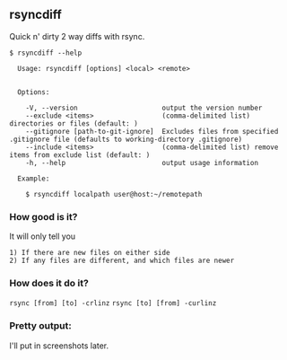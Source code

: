 ## rsyncdiff

Quick n' dirty 2 way diffs with rsync.

`$ rsyncdiff --help`

```
  Usage: rsyncdiff [options] <local> <remote>


  Options:

    -V, --version                     output the version number
    --exclude <items>                 (comma-delimited list) directories or files (default: )
    --gitignore [path-to-git-ignore]  Excludes files from specified .gitignore file (defaults to working-directory .gitignore)
    --include <items>                 (comma-delimited list) remove items from exclude list (default: )
    -h, --help                        output usage information

  Example:

    $ rsyncdiff localpath user@host:~/remotepath
```

### How good is it?

It will only tell you

	1) If there are new files on either side
	2) If any files are different, and which files are newer

### How does it do it?

`rsync [from] [to] -crlinz`
`rsync [to] [from] -curlinz` 

### Pretty output:

I'll put in screenshots later.